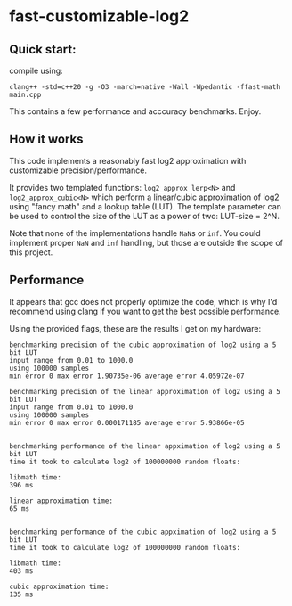 # fast-customizable-log2

## Quick start:

compile using:

`clang++ -std=c++20 -g -O3 -march=native -Wall -Wpedantic -ffast-math main.cpp`

This contains a few performance and acccuracy benchmarks. Enjoy.

## How it works

This code implements a reasonably fast log2 approximation with customizable precision/performance.

It provides two templated functions: `log2_approx_lerp<N>` and `log2_approx_cubic<N>` which perform a linear/cubic approximation of log2 using "fancy math" and a lookup table (LUT).
The template parameter can be used to control the size of the LUT as a power of two: LUT-size = 2^N.

Note that none of the implementations handle `NaN`s or `inf`. You could implement proper `NaN` and `inf` handling, but those are outside the scope of this project.

## Performance

It appears that gcc does not properly optimize the code, which is why I'd recommend using clang if you want to get the best possible performance.

Using the provided flags, these are the results I get on my hardware:

```
benchmarking precision of the cubic approximation of log2 using a 5 bit LUT
input range from 0.01 to 1000.0
using 100000 samples
min error 0 max error 1.90735e-06 average error 4.05972e-07

benchmarking precision of the linear approximation of log2 using a 5 bit LUT
input range from 0.01 to 1000.0
using 100000 samples
min error 0 max error 0.000171185 average error 5.93866e-05


benchmarking performance of the linear appximation of log2 using a 5 bit LUT
time it took to calculate log2 of 100000000 random floats:

libmath time:
396 ms

linear approximation time:
65 ms


benchmarking performance of the cubic appximation of log2 using a 5 bit LUT
time it took to calculate log2 of 100000000 random floats:

libmath time:
403 ms

cubic approximation time:
135 ms
```
